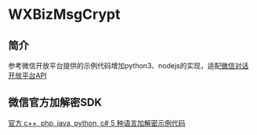 # WXBizMsgCrypt

## 简介

参考微信开放平台提供的示例代码增加python3、nodejs的实现，适配[微信对话开放平台API](https://developers.weixin.qq.com/doc/aispeech/confapi/bot/batchimportskill.html)

## 微信官方加解密SDK

[官方 c++, php, java, python, c# 5 种语言加解密示例代码](https://developers.weixin.qq.com/doc/oplatform/Third-party_Platforms/2.0/api/Before_Develop/Message_encryption_and_decryption.html)
